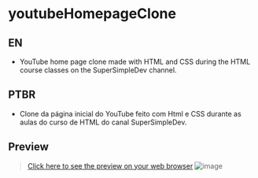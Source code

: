 # **youtubeHomepageClone**
## **EN**
* YouTube home page clone made with HTML and CSS during the HTML course classes on the SuperSimpleDev channel.

## **PTBR**
* Clone da página inicial do YouTube feito com Html e CSS durante as aulas do curso de HTML do canal SuperSimpleDev.

## **Preview**
> [Click here to see the preview on your web browser](https://sampbrt.github.io/youtubeHomepageClone/)
> ![image](https://github.com/sampbrt/youtubeHomepageClone/assets/70921394/cd2687e5-fbd6-42be-a816-48b808c1f716)
